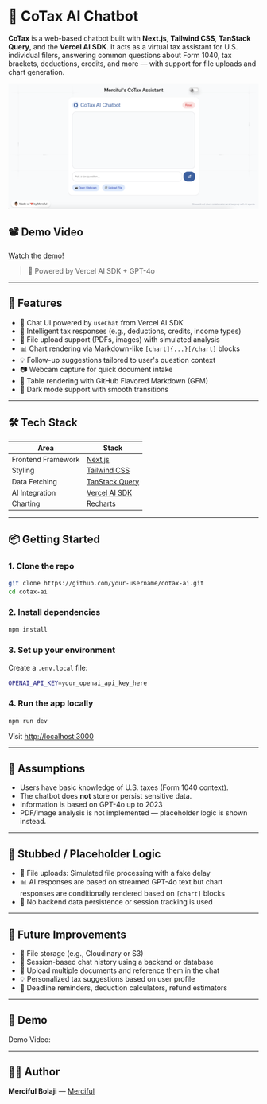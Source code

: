 

# 🧾 CoTax AI Chatbot

**CoTax** is a web-based chatbot built with **Next.js**, **Tailwind CSS**, **TanStack Query**, and the **Vercel AI SDK**. It acts as a virtual tax assistant for U.S. individual filers, answering common questions about Form 1040, tax brackets, deductions, credits, and more — with support for file uploads and chart generation.

[![CoTax Screenshot](https://github.com/MercifulB/Tax-Chatbot/blob/9b3a602e24fa510fa4f36bc64bb02964dfd82b06/CoTax%20Pic.png)](https://drive.google.com/file/d/1Y7kFukvP42s9ndvXdiyamaL69ZQWmRww/view?usp=sharing)

## 📽️ Demo Video

[Watch the demo!](https://drive.google.com/file/d/1Y7kFukvP42s9ndvXdiyamaL69ZQWmRww/view?usp=sharing)


> 🧠 Powered by Vercel AI SDK + GPT-4o

---

## 🚀 Features

- 💬 Chat UI powered by `useChat` from Vercel AI SDK
- 🧠 Intelligent tax responses (e.g., deductions, credits, income types)
- 📁 File upload support (PDFs, images) with simulated analysis
- 📊 Chart rendering via Markdown-like `[chart]{...}[/chart]` blocks
- 💡 Follow-up suggestions tailored to user's question context
- 📷 Webcam capture for quick document intake
- 📄 Table rendering with GitHub Flavored Markdown (GFM)
- 🌙 Dark mode support with smooth transitions

---

## 🛠 Tech Stack

| Area              | Stack                                 |
|-------------------|----------------------------------------|
| Frontend Framework| [Next.js](https://nextjs.org/)         |
| Styling           | [Tailwind CSS](https://tailwindcss.com/) |
| Data Fetching     | [TanStack Query](https://tanstack.com/query) |
| AI Integration    | [Vercel AI SDK](https://sdk.vercel.ai) |
| Charting          | [Recharts](https://recharts.org)       |

---

## 📦 Getting Started

### 1. Clone the repo
```bash
git clone https://github.com/your-username/cotax-ai.git
cd cotax-ai
```

### 2. Install dependencies
```bash
npm install
```

### 3. Set up your environment
Create a `.env.local` file:
```bash
OPENAI_API_KEY=your_openai_api_key_here
```

### 4. Run the app locally
```bash
npm run dev
```

Visit [http://localhost:3000](http://localhost:3000)

---

## 🧪 Assumptions

- Users have basic knowledge of U.S. taxes (Form 1040 context).
- The chatbot does **not** store or persist sensitive data.
- Information is based on GPT-4o up to 2023
- PDF/image analysis is not implemented — placeholder logic is shown instead.

---

## 🧱 Stubbed / Placeholder Logic

- 📄 File uploads: Simulated file processing with a fake delay
- 📊 AI responses are based on streamed GPT-4o text but chart responses are conditionally rendered based on `[chart]` blocks
- 🧠 No backend data persistence or session tracking is used

---

## 🌱 Future Improvements

- 🔐 File storage (e.g., Cloudinary or S3)
- 🧠 Session-based chat history using a backend or database
- 📑 Upload multiple documents and reference them in the chat
- 💡 Personalized tax suggestions based on user profile
- 📅 Deadline reminders, deduction calculators, refund estimators

---

## 📎 Demo

Demo Video:

---

## 🧑‍💻 Author

**Merciful Bolaji** — [Merciful](https://mercifulbolaji.netlify.app/)  
